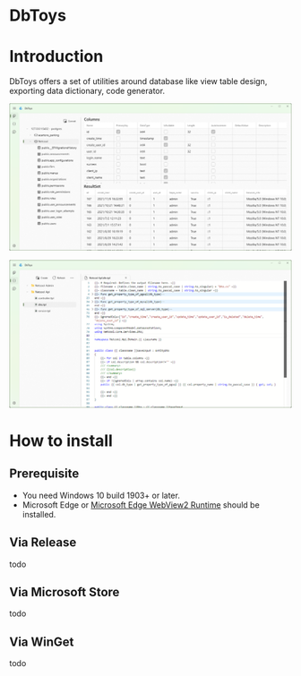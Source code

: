 # DbToys 

# Introduction

DbToys offers a set of utilities around database like view table design, exporting data dictionary, code generator.

![DbToys1](/images/screenshot1.png)

![DbToys2](/images/screenshot2.png)

# How to install

## Prerequisite
* You need Windows 10 build 1903+ or later.
* Microsoft Edge or [Microsoft Edge WebView2 Runtime](https://go.microsoft.com/fwlink/p/?LinkId=2124703) should be installed.

## Via Release
todo

## Via Microsoft Store
todo

## Via WinGet
todo


